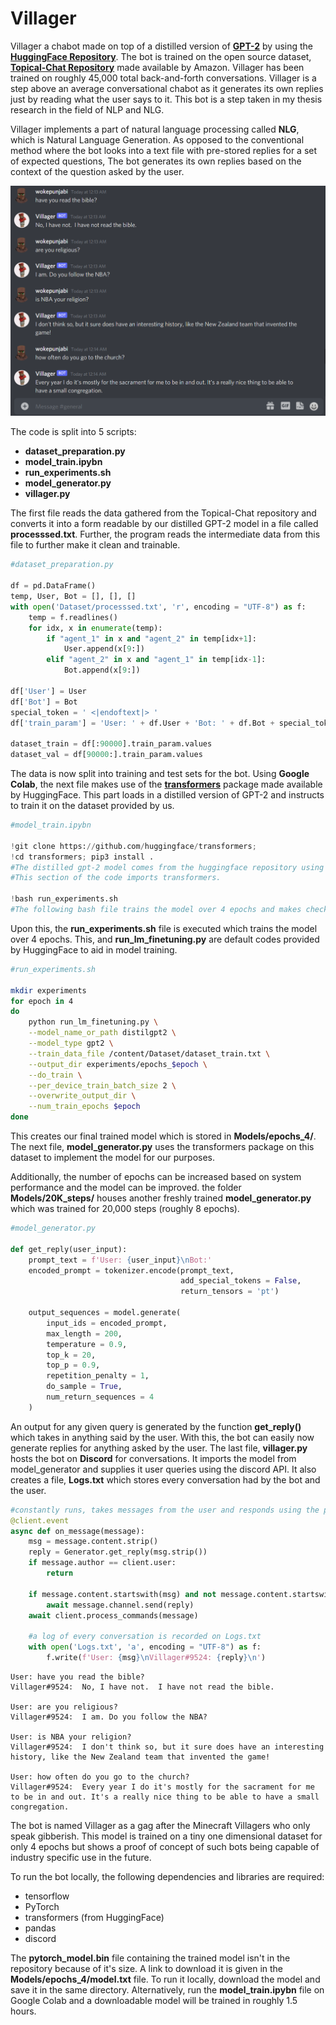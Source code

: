 # Villager

Villager a chabot made on top of a distilled version of **[GPT-2](https://openai.com/blog/better-language-models/)** by using the **[HuggingFace Repository](https://huggingface.co/)**. The bot is trained on the open source dataset, **[Topical-Chat Repository](https://github.com/alexa/Topical-Chat)** made available by Amazon. Villager has been trained on roughly 45,000 total back-and-forth conversations. Villager is a step above an average conversational chabot as it generates its own replies just by reading what the user says to it. This bot is a step taken in my thesis research in the field of NLP and NLG.

 Villager implements a part of natural language processing called **NLG**, which is Natural Language Generation. As opposed to the conventional method where the bot looks into a text file with pre-stored replies for a set of expected questions, The bot generates its own replies based on the context of the question asked by the user.

 ![chat1](assets/ss1.png)

 The code is split into 5 scripts:
 * **dataset_preparation.py**
 * **model_train.ipybn**
 * **run_experiments.sh**
 * **model_generator.py**
 * **villager.py**

 The first file reads the data gathered from the Topical-Chat repository and converts it into a form readable by our distilled GPT-2 model in a file called **processsed.txt**. Further, the program reads the intermediate data from this file to further make it clean and trainable.

 ~~~python
#dataset_preparation.py

 df = pd.DataFrame()
 temp, User, Bot = [], [], []
 with open('Dataset/processsed.txt', 'r', encoding = "UTF-8") as f:
     temp = f.readlines()
     for idx, x in enumerate(temp):
         if "agent_1" in x and "agent_2" in temp[idx+1]:
             User.append(x[9:])
         elif "agent_2" in x and "agent_1" in temp[idx-1]:
             Bot.append(x[9:])

 df['User'] = User
 df['Bot'] = Bot
 special_token = ' <|endoftext|> '
 df['train_param'] = 'User: ' + df.User + 'Bot: ' + df.Bot + special_token

 dataset_train = df[:90000].train_param.values
 dataset_val = df[90000:].train_param.values
 ~~~

 The data is now split into training and test sets for the bot. Using **Google Colab**, the next file makes use of the **[transformers](https://github.com/huggingface/transformers)** package made available by HuggingFace. This part loads in a distilled version of GPT-2 and instructs to train it on the dataset provided by us.

 ~~~python
 #model_train.ipybn

!git clone https://github.com/huggingface/transformers;
!cd transformers; pip3 install .
#The distilled gpt-2 model comes from the huggingface repository using the transformers library.
#This section of the code imports transformers.

!bash run_experiments.sh
#The following bash file trains the model over 4 epochs and makes checkpoints every 500 steps.
 ~~~

 Upon this, the **run_experiments.sh** file is executed which trains the model over 4 epochs. This, and **run_lm_finetuning.py** are default codes provided by HuggingFace to aid in model training.

~~~bash
#run_experiments.sh

mkdir experiments
for epoch in 4
do
	python run_lm_finetuning.py \
	--model_name_or_path distilgpt2 \
	--model_type gpt2 \
	--train_data_file /content/Dataset/dataset_train.txt \
	--output_dir experiments/epochs_$epoch \
	--do_train \
	--per_device_train_batch_size 2 \
    --overwrite_output_dir \
	--num_train_epochs $epoch
done
~~~

This creates our final trained model which is stored in **Models/epochs_4/**. The next file, **model_generator.py** uses the transformers package on this dataset to implement the model for our purposes.

Additionally, the number of epochs can be increased based on system performance and the model can be improved. the folder **Models/20K_steps/** houses another freshly trained **model_generator.py** which was trained for 20,000 steps (roughly 8 epochs).

~~~python
#model_generator.py

def get_reply(user_input):
    prompt_text = f'User: {user_input}\nBot:'
    encoded_prompt = tokenizer.encode(prompt_text,
                                      add_special_tokens = False,
                                      return_tensors = 'pt')

    output_sequences = model.generate(
        input_ids = encoded_prompt,
        max_length = 200,
        temperature = 0.9,
        top_k = 20,
        top_p = 0.9,
        repetition_penalty = 1,
        do_sample = True,
        num_return_sequences = 4
    )
~~~

An output for any given query is generated by the function **get_reply()** which takes in anything said by the user. With this, the bot can easily now generate replies for anything asked by the user. The last file, **villager.py** hosts the bot on **Discord** for conversations. It imports the model from model_generator and supplies it user queries using the discord API. It also creates a file, **Logs.txt** which stores every conversation had by the bot and the user.

~~~python
#constantly runs, takes messages from the user and responds using the provided dataset
@client.event
async def on_message(message):
    msg = message.content.strip()
    reply = Generator.get_reply(msg.strip())
    if message.author == client.user:
        return

    if message.content.startswith(msg) and not message.content.startswith('!'):
        await message.channel.send(reply)
    await client.process_commands(message)

    #a log of every conversation is recorded on Logs.txt
    with open('Logs.txt', 'a', encoding = "UTF-8") as f:
        f.write(f'User: {msg}\nVillager#9524: {reply}\n')
~~~

~~~text
User: have you read the bible?
Villager#9524:  No, I have not.  I have not read the bible.

User: are you religious?
Villager#9524:  I am. Do you follow the NBA?

User: is NBA your religion?
Villager#9524:  I don't think so, but it sure does have an interesting history, like the New Zealand team that invented the game!

User: how often do you go to the church?
Villager#9524:  Every year I do it's mostly for the sacrament for me to be in and out. It's a really nice thing to be able to have a small congregation.
~~~

The bot is named Villager as a gag after the Minecraft Villagers who only speak gibberish. This model is trained on a tiny one dimensional dataset for only 4 epochs but shows a proof of concept of such bots being capable of industry specific use in the future.

To run the bot locally, the following dependencies and libraries are required:
* tensorflow
* PyTorch
* transformers (from HuggingFace)
* pandas
* discord

The **pytorch_model.bin** file containing the trained model isn't in the repository because of it's size. A link to download it is given in the **Models/epochs_4/model.txt** file. To run it locally, download the model and save it in the same directory. Alternatively, run the **model_train.ipybn** file on Google Colab and a downloadable model will be trained in roughly 1.5 hours.
